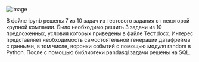 ![image](https://github.com/Lekcheto/Test_task_1/assets/113604211/1e5974f3-7dc0-44f0-b0d5-7e4bb2eb31ec)

В файле ipynb решены 7 из 10 задач из тестового задания от некоторой крупной компании. Было необходимо решить 3 задачи из 10 предложенных, условия которых приведены в файле Тест.docx. Интерес представляет необходимость самостоятельной генерации датафрейма с данными, в том числе, воронки событий с помощью модуля random в Python.
После с помощью библиотеки pandasql задачи решены на SQL.
